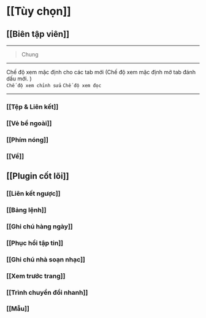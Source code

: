 # [[Tùy chọn]]
## [[Biên tập viên]]
---
>Chung
---

Chế độ xem mặc định cho các tab mới (Chế độ xem mặc định mở tab đánh dấu mới.    )                         
``Chế độ xem chỉnh sửa``
``Chế độ xem đọc ``

---



### [[Tệp & Liên kết]]

### [[Vẻ bề ngoài]]
### [[Phím nóng]]
### [[Về]]
## [[Plugin cốt lõi]]
### [[Liên kết ngược]]
### [[Bảng lệnh]]
### [[Ghi chú hàng ngày]]
### [[Phục hồi tập tin]]
### [[Ghi chú nhà soạn nhạc]]
### [[Xem trước trang]]
### [[Trình chuyển đổi nhanh]]

### [[Mẫu]]